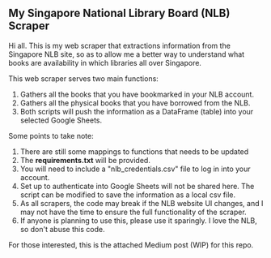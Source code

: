 ## My Singapore National Library Board (NLB) Scraper
Hi all. This is my web scraper that extractions information from the Singapore NLB site, 
so as to allow me a better way to understand what books are availability in which libraries all over Singapore. 

This web scraper serves two main functions:
1. Gathers all the books that you have bookmarked in your NLB account.
1. Gathers all the physical books that you have borrowed from the NLB.
1. Both scripts will push the information as a DataFrame (table) into your selected Google Sheets.

Some points to take note:
1. There are still some mappings to functions that needs to be updated
1. The **requirements.txt** will be provided.
1. You will need to include a "nlb_credentials.csv" file to log in into your account.
1. Set up to authenticate into Google Sheets will not be shared here. The script can be modified to save the information as a local csv file. 
1. As all scrapers, the code may break if the NLB website UI changes, and I may not have the time to ensure the full functionality of the scraper.
1. If anyone is planning to use this, please use it sparingly. I love the NLB, so don't abuse this code.

For those interested, this is the attached Medium post (WIP) for this repo. 

